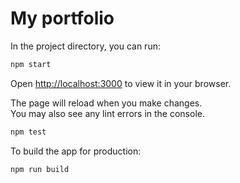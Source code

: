 # My portfolio

In the project directory, you can run:

```bash
npm start
```

Open [http://localhost:3000](http://localhost:3000) to view it in your browser.

The page will reload when you make changes.\
You may also see any lint errors in the console.

```bash
npm test
```

To build the app for production:
```bash
npm run build
```
